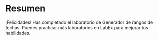 # Resumen

¡Felicidades! Has completado el laboratorio de Generador de rangos de fechas. Puedes practicar más laboratorios en LabEx para mejorar tus habilidades.
